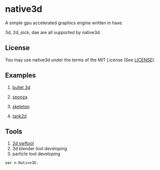 native3d
========

A simple gpu  accelerated graphics engine written in haxe.

3d, 2d, pick, dae are all supported by native3d.  

License
-------
You may use native3d under the terms of the MIT License (See [LICENSE](http://opensource.org/licenses/MIT)).


Examples
--------
1. [bullet 3d](http://matrix3d.github.io/as3/2013/08/06/bullet-3d/)

2. [sponza](http://matrix3d.github.io/as3/2013/09/12/sponza-3d)

3. [skeleton](http://matrix3d.github.io/as3/2013/10/12/skeleton-3d)
	
4. [tank2d](http://matrix3d.github.io/as3/2013/11/28/tank-2d/)

Tools
--------
1. [2d swftool](http://matrix3d.github.io/as3/2013/11/28/tank-2d/)
2. 3d blender tool developing
3. particle tool developing

``` as
var n:Native3D;
```



